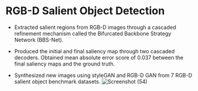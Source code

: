 # RGB-D Salient Object Detection

- Extracted salient regions from RGB-D images through a cascaded refinement mechanism called the Bifurcated
Backbone Strategy Network (BBS-Net).

- Produced the initial and final saliency map through two cascaded decoders. Obtained mean absolute error score of 0.037
between the final saliency maps and the ground truth.

- Synthesized new images using styleGAN and RGB-D GAN from 7 RGB-D salient object benchmark datasets.
![Screenshot (54)](https://github.com/MNikhilBharath/RGB-D-SalientObjectDetection/assets/67653205/088d2524-e609-4505-acea-ce4383d5bb70)
